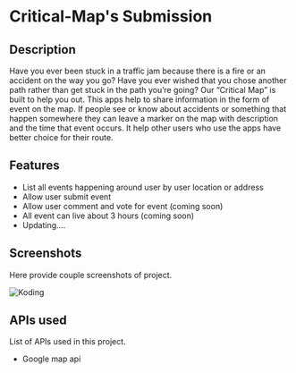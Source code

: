 
# Critical-Map's Submission



## Description
Have you ever been stuck in a traffic jam because there is a fire or an accident on the way you go? Have you ever wished that you chose another path rather than get stuck in the path you’re going? Our “Critical Map” is built to help you out. This apps help to share information in the form of event on the map. If people see or know about accidents or something that happen somewhere they can leave a marker on the map with description and the time that event occurs. It help other users who use the apps have better choice for their route.

## Features
- List all events happening around user by user location or address
- Allow user submit event
- Allow user comment and vote for event (coming soon)
- All event can live about 3 hours (coming soon)
- Updating....

## Screenshots

Here provide couple screenshots of project. 

![Koding](http://giangnguyen.koding.io/images/demos/screen1.png "Koding")

## APIs used

List of APIs used in this project.


- Google map api

